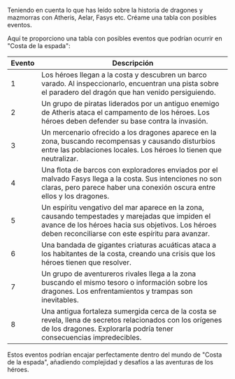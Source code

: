 Teniendo en cuenta lo que has leído sobre la historia de dragones y mazmorras con Atheris, Aelar, Fasys etc. Créame una tabla con posibles eventos.


Aquí te proporciono una tabla con posibles eventos que podrían ocurrir en "Costa de la espada":

| Evento | Descripción |
|--------|-------------|
| 1 | Los héroes llegan a la costa y descubren un barco varado. Al inspeccionarlo, encuentran una pista sobre el paradero del dragón que han venido persiguiendo. |
| 2 | Un grupo de piratas liderados por un antiguo enemigo de Atheris ataca el campamento de los héroes. Los héroes deben defender su base contra la invasión. |
| 3 | Un mercenario ofrecido a los dragones aparece en la zona, buscando recompensas y causando disturbios entre las poblaciones locales. Los héroes lo tienen que neutralizar. |
| 4 | Una flota de barcos con exploradores enviados por el malvado Fasys llega a la costa. Sus intenciones no son claras, pero parece haber una conexión oscura entre ellos y los dragones. |
| 5 | Un espíritu vengativo del mar aparece en la zona, causando tempestades y marejadas que impiden el avance de los héroes hacia sus objetivos. Los héroes deben reconciliarse con este espíritu para avanzar. |
| 6 | Una bandada de gigantes criaturas acuáticas ataca a los habitantes de la costa, creando una crisis que los héroes tienen que resolver. |
| 7 | Un grupo de aventureros rivales llega a la zona buscando el mismo tesoro o información sobre los dragones. Los enfrentamientos y trampas son inevitables. |
| 8 | Una antigua fortaleza sumergida cerca de la costa se revela, llena de secretos relacionados con los orígenes de los dragones. Explorarla podría tener consecuencias impredecibles. |

Estos eventos podrían encajar perfectamente dentro del mundo de "Costa de la espada", añadiendo complejidad y desafíos a las aventuras de los héroes.